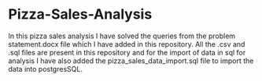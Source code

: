 # Pizza-Sales-Analysis

In this pizza sales analysis I have solved the queries from the problem statement.docx file which I have added in this repository.
All the .csv and .sql files are present in this repository and for the import of data in sql for analysis I have also added the pizza_sales_data_import.sql file to import the data into postgresSQL.
